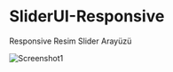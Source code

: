 # SliderUI-Responsive
Responsive Resim Slider Arayüzü

![Screenshot1](github.com/BurakTokak/SliderUI-Responsive/blob/master/screenshot/Screenshot_1.png)